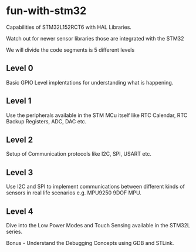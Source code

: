 # fun-with-stm32

Capabilities of STM32L152RCT6 with HAL Libraries.
 
Watch out for newer sensor libraries those are integrated with the STM32 

We will divide the code segments is 5 different levels
## Level 0
Basic GPIO Level implentations for understanding what is happening. 

## Level 1
Use the peripherals available in the STM MCu itself like RTC Calendar, RTC Backup Registers, ADC, DAC etc.

## Level 2
Setup of Communication protocols like I2C, SPI, USART etc. 

## Level 3
Use I2C and SPI to implement communications between different kinds of sensors in real life scenarios e.g. MPU9250 9DOF MPU.

## Level 4
Dive into the Low Power Modes and Touch Sensing available in the STM32L series.

Bonus - Understand the Debugging Concepts using GDB and STLink.
